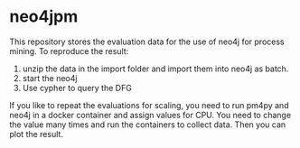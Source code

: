 ﻿# neo4jpm

This repository stores the evaluation data for the use of neo4j for process mining. To reproduce the result:

1. unzip the data in the import folder and import them into neo4j as batch.
2. start the neo4j
3. Use cypher to query the DFG

If you like to repeat the evaluations for scaling, you need to run pm4py and neo4j in a docker container and assign values for CPU. You need to change the value many times and run the containers to collect data. Then you can plot the result.
